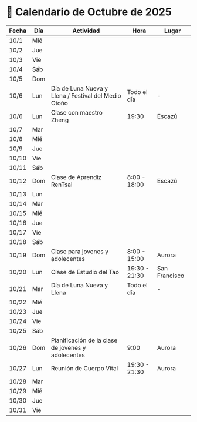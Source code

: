 # 📅 Calendario de Octubre de 2025

| Fecha | Día | Actividad | Hora | Lugar |
|-------|-----|-----------|------|-------|
| 10/1 | Mié |  |  |  |
| 10/2 | Jue |  |  |  |
| 10/3 | Vie |  |  |  |
| 10/4 | Sáb |  |  |  |
| 10/5 | Dom |  |  |  |
| 10/6 | Lun | Día de Luna Nueva y Llena / Festival del Medio Otoño | Todo el día | - |
| 10/6 | Lun | Clase con maestro Zheng | 19:30 | Escazú |
| 10/7 | Mar |  |  |  |
| 10/8 | Mié |  |  |  |
| 10/9 | Jue |  |  |  |
| 10/10 | Vie |  |  |  |
| 10/11 | Sáb |  |  |  |
| 10/12 | Dom | Clase de Aprendiz RenTsai | 8:00 - 18:00 | Escazú |
| 10/13 | Lun |  |  |  |
| 10/14 | Mar |  |  |  |
| 10/15 | Mié |  |  |  |
| 10/16 | Jue |  |  |  |
| 10/17 | Vie |  |  |  |
| 10/18 | Sáb |  |  |  |
| 10/19 | Dom | Clase para jovenes y adolecentes | 8:00 - 15:00 | Aurora |
| 10/20 | Lun | Clase de Estudio del Tao | 19:30 - 21:30 | San Francisco |
| 10/21 | Mar | Día de Luna Nueva y Llena | Todo el día | - |
| 10/22 | Mié |  |  |  |
| 10/23 | Jue |  |  |  |
| 10/24 | Vie |  |  |  |
| 10/25 | Sáb |  |  |  |
| 10/26 | Dom | Planificación de la clase de jovenes y adolecentes | 9:00 | Aurora |
| 10/27 | Lun | Reunión de Cuerpo Vital | 19:30 - 21:30 | Aurora |
| 10/28 | Mar |  |  |  |
| 10/29 | Mié |  |  |  |
| 10/30 | Jue |  |  |  |
| 10/31 | Vie |  |  |  |
